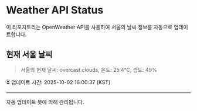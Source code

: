 
# Weather API Status

이 리포지토리는 OpenWeather API를 사용하여 서울의 날씨 정보를 자동으로 업데이트합니다.

## 현재 서울 날씨
> 서울의 현재 날씨: overcast clouds, 온도: 25.4°C, 습도: 49%

⏳ 업데이트 시간: 2025-10-02 16:00:37 (KST)

---
자동 업데이트 봇에 의해 관리됩니다.
